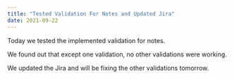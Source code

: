 ```yaml
---
title: "Tested Validation For Notes and Updated Jira"
date: 2021-09-22
---
```


Today we tested the implemented validation for notes.

We found out that except one validation, no other validations were working.

We updated the Jira and will be fixing the other validations tomorrow.